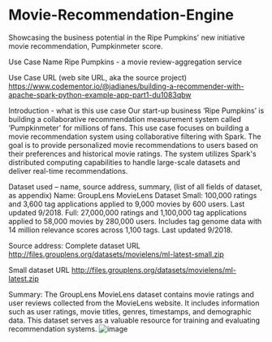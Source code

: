 # Movie-Recommendation-Engine
Showcasing the business potential in the Ripe Pumpkins' new initiative movie recommendation, Pumpkinmeter score.

Use Case Name
Ripe Pumpkins - a movie review-aggregation service

Use Case URL (web site URL, aka the source project)
https://www.codementor.io/@jadianes/building-a-recommender-with-apache-spark-python-example-app-part1-du1083qbw

Introduction - what is this use case
Our start-up business ‘Ripe Pumpkins’ is building a collaborative recommendation measurement system called  ‘Pumpkinmeter’ for millions of fans. This use case focuses on building a movie recommendation system using collaborative filtering with Spark. The goal is to provide personalized movie recommendations to users based on their preferences and historical movie ratings. The system utilizes Spark's distributed computing capabilities to handle large-scale datasets and deliver real-time recommendations.


Dataset used – name, source address, summary, (list of all fields of dataset, as appendix)
Name: GroupLens MovieLens Dataset
Small: 100,000 ratings and 3,600 tag applications applied to 9,000 movies by 600 users. Last updated 9/2018.
Full: 27,000,000 ratings and 1,100,000 tag applications applied to 58,000 movies by 280,000 users. Includes tag genome data with 14 million relevance scores across 1,100 tags. Last updated 9/2018.

Source address: 
Complete dataset URL
http://files.grouplens.org/datasets/movielens/ml-latest-small.zip

Small dataset URL
http://files.grouplens.org/datasets/movielens/ml-latest.zip

Summary: The GroupLens MovieLens dataset contains movie ratings and user reviews collected from the MovieLens website. It includes information such as user ratings, movie titles, genres, timestamps, and demographic data. This dataset serves as a valuable resource for training and evaluating recommendation systems.
![image](https://github.com/Amrapali03/Movie-Recommendation-Engine/assets/114306627/347a366c-c34b-4443-98dd-27d2b9633eb9)
